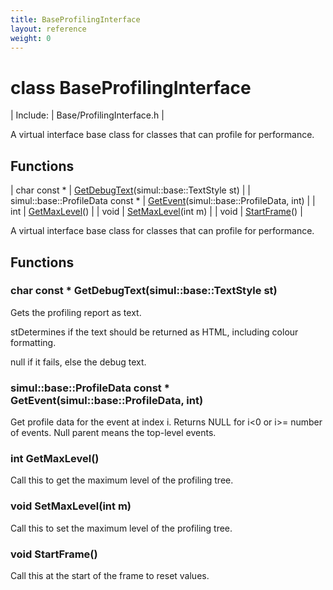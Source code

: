 ```yaml
---
title: BaseProfilingInterface
layout: reference
weight: 0
---
```

class BaseProfilingInterface
===

| Include: | Base/ProfilingInterface.h |

A virtual interface base class for classes that can profile for performance.
  


Functions
---

| char  const * | [GetDebugText](#GetDebugText)(simul::base::TextStyle st) |
| simul::base::ProfileData  const * | [GetEvent](#GetEvent)(simul::base::ProfileData, int) |
| int | [GetMaxLevel](#GetMaxLevel)() |
| void | [SetMaxLevel](#SetMaxLevel)(int m) |
| void | [StartFrame](#StartFrame)() |

A virtual interface base class for classes that can profile for performance.
  


Functions
---

### <a name="GetDebugText"/>char  const * GetDebugText(simul::base::TextStyle st)
Gets the profiling report as text.

stDetermines if the text should be returned as HTML, including colour formatting.

null if it fails, else the debug text.

### <a name="GetEvent"/>simul::base::ProfileData  const * GetEvent(simul::base::ProfileData, int)
Get profile data for the event at index i. Returns NULL for i<0 or i>= number of events.
Null parent means the top-level events.

### <a name="GetMaxLevel"/>int GetMaxLevel()
Call this to get the maximum level of the profiling tree.

### <a name="SetMaxLevel"/>void SetMaxLevel(int m)
Call this to set the maximum level of the profiling tree.

### <a name="StartFrame"/>void StartFrame()
Call this at the start of the frame to reset values.
